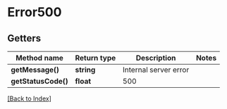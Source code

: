 # Error500

## Getters

Method name | Return type | Description | Notes
------------ | ------------- | ------------- | -------------
**getMessage()** | **string** | Internal server error |
**getStatusCode()** | **float** | 500 |

[[Back to Index]](../index.md)
